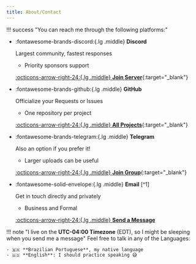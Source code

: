 ```yaml
---
title: About/Contact
---
```


!!! success "You can reach me through the following platforms:"

<div class="grid cards" markdown>

-   :fontawesome-brands-discord:{.lg .middle} **Discord**

    Largest community, fastest responses

    - Priority sponsors support

    [:octicons-arrow-right-24:{.lg .middle} **Join Server**](https://discord.gg/KjqvcYwRHm){:target="_blank"}

-   :fontawesome-brands-github:{.lg .middle} **GitHub**

    Officialize your Requests or Issues

    - One repository per project

    [:octicons-arrow-right-24:{.lg .middle} **All Projects**](https://github.com/orgs/BrokenSource/repositories){:target="_blank"}

-   :fontawesome-brands-telegram:{.lg .middle} **Telegram**

    Also an option if you prefer it!

    - Larger uploads can be useful

    [:octicons-arrow-right-24:{.lg .middle} **Join Group**](https://t.me/BrokenSource){:target="_blank"}

-   :fontawesome-solid-envelope:{.lg .middle} **Email** [^1]

    Get in touch directly and privately

    - Business and Formal

    [:octicons-arrow-right-24:{.lg .middle} **Send a Message**](mailto:tremeschin.dev@outlook.com)

</div>

!!! note "I live on the **UTC-04:00 Timezone** (EDT), so I might be sleeping when you send me a message"
    Feel free to talk in any of the Languages:

    - 🇧🇷 **Brazilian Portuguese**, my native language
    - 🇺🇸 **English**: I should practice speaking 😅
